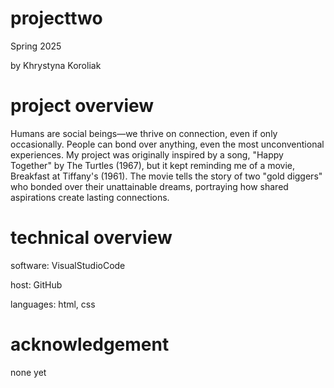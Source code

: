 # projecttwo

Spring 2025

by Khrystyna Koroliak

# project overview

Humans are social beings—we thrive on connection, even if only occasionally. People can bond over  anything, even the most unconventional experiences. My project was originally inspired by a song, "Happy Together" by The Turtles (1967), but it kept reminding me of a movie, Breakfast at Tiffany's (1961). The movie tells the story of two "gold diggers" who bonded over their unattainable dreams, portraying how shared aspirations create lasting connections.

# technical overview

software: VisualStudioCode

host: GitHub

languages: html, css

# acknowledgement 

none yet